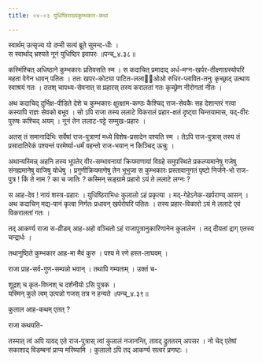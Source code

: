 ```yaml
---
title: ०४-०३ युधिष्ठिराख्यकुम्भकार-कथा

---
```

स्वार्थम् उत्सृज्य यो दम्भी सत्यं ब्रूते सुमन्द-धीः ।  
स स्वार्थाद् भ्रश्यते नूनं युधिष्ठिर इवापरः ॥पन्च्_४.३८॥  

कस्मिंश्चित् अधिष्ठाने कुम्भकारः प्रतिवसति स्म । स कदाचित् प्रमादाद् अर्ध-मग्न-खर्पर-तीक्ष्णाग्रस्योपरि महता वेगेन धावन् पतितः । ततः खपर-कोट्या पाटित-ललाई᳡ओओ रुधिर-प्लावित-तनुः कृच्छ्राद् उत्थाय स्वाश्रयं गतः । ततश् चापथ्य-सेवनात् स प्रहारस् तस्य करालतां गतः कृच्छ्रेण नीरोगतां नीतः ।  

अथ कदाचिद् दुर्भिक्ष-पीडिते देशे च कुम्भकारः क्षुत्क्षाम-कण्ठः कैश्चिद् राज-सेवकैः सह देशान्तरं गत्वा कस्यापि राज्ञः सेवको बभूव । सो ऽपि राजा तस्य ललाटे विकरालं प्रहार-क्षतं दृष्ट्वा चिन्तयामास, यद्-वीरः पुरुषः कश्चिद् अयम् । नूनं तेन ललाट-पट्टे सम्मुख-प्रहारः ।  

अतस् तं समानादिभिः सर्वेषां राज-पुत्राणां मध्ये विशेष-प्रसादेन पश्यति स्म । तेऽपि राज-पुत्रास् तस्य तं प्रसादातिरेकं पश्यन्तं परमेर्ष्या-धर्मं वहन्तो राज-भयान् न किञ्चिद् ऊचुः ।  

अथान्यस्मिन्न् अहनि तस्य भूपतेर् वीर-सम्भावनायां क्रियमाणायां विग्रहे समुपस्थिते प्रकल्प्यमानेषु गजेषु संनह्यमानेषु वाजिषु योधेषु । प्रगुणीक्रियमाणेषु तेन भूभुजा स कुम्भकारः प्रस्तावानुगतं पृष्टो निर्जने-भो राज-पुत्र ! किं ते नाम ? का च जातिः ? कस्मिन् सङ्ग्रामे प्रहारो ऽयं ते ललाटे लग्नः ?  

स आह-देव ! नायं शस्त्र-प्रहारः । युधिष्ठिराभिधः कुलालो ऽहं प्रकृत्या । मद्-गेहेऽनेक-खर्पराण्य् आसन् । अथ कदाचिन् मद्य-पानं कृत्वा निर्गतः प्रधावन् खर्परोपरि पतितः । तस्य प्रहार-विकारो ऽयं मे ललाटे एवं विकरालतां गतः ।  

तद् आकर्ण्य राजा स-व्रीडम् आह-अहो वञ्चितो ऽहं राजापुत्रानुकारिणानेन कुलालेन । तद् दीयतां द्राग् एतस्य चन्द्रार्धः ।  

तथानुष्ठिते कुम्भकार आह-मा मैवं कुरु । पश्य मे रणे हस्त-लाघवम् ।  

राजा प्राह-सर्व-गुण-सम्पन्नो भवान् । तथापि गम्यताम् । उक्तं च-  

शूद्रश् च कृत-विघ्नश् च दर्शनीयो ऽसि पुत्रक ।  
यस्मिन् कुले त्वम् उत्पन्नो गजस् तत्र न हन्यते ॥पन्च्_४.३९॥  

कुलाल आह-कथम् एतत् ?  

राजा कथयति-  

<div class="js_include" includetitle="true" newlevelforh1="3" unfilled url="../04-04_simhadampatIkathA/"></div>

तस्मात् त्वं अपि यावद् एते राज-पुत्रास् त्वां कुलालं नजानन्ति, तावद् द्रुततरम् अपसर । नो चेद् एतेषां सकाशाद् विडम्बनां प्राप्य मरिष्यामि । कुलालो ऽपि तद् आकर्ण्य सत्वरं प्रणष्टः ।    
